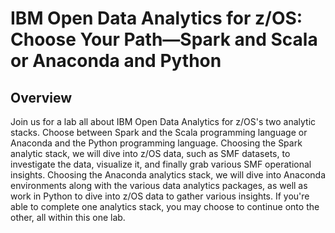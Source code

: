 # IBM Open Data Analytics for z/OS: Choose Your Path—Spark and Scala or Anaconda and Python

<!-- # Licensed Materials - Property of IBM
# 5655-OD1
# COPYRIGHT IBM CORP. 2019
#
# US Government Users Restricted Rights - Use, duplication or
# disclosure restricted by GSA ADP Schedule Contract with
# IBM Corp. -->

## Overview
Join us for a lab all about IBM Open Data Analytics for z/OS's two analytic stacks. 
Choose between Spark and the Scala programming language or Anaconda and the Python 
programming language. Choosing the Spark analytic stack, we will dive into z/OS data, 
such as SMF datasets, to investigate the data, visualize it, and finally grab various 
SMF operational insights. Choosing the Anaconda analytics stack, we will dive into 
Anaconda environments along with the various data analytics packages, as well as work 
in Python to dive into z/OS data to gather various insights. If you're able to complete 
one analytics stack, you may choose to continue onto the other, all within this one lab.